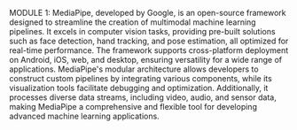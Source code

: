 MODULE 1: MediaPipe, developed by Google, is an open-source framework designed to streamline the creation of multimodal machine learning pipelines. It excels in computer vision tasks, providing pre-built solutions such as face detection, hand tracking, and pose estimation, all optimized for real-time performance. The framework supports cross-platform deployment on Android, iOS, web, and desktop, ensuring versatility for a wide range of applications. MediaPipe's modular architecture allows developers to construct custom pipelines by integrating various components, while its visualization tools facilitate debugging and optimization. Additionally, it processes diverse data streams, including video, audio, and sensor data, making MediaPipe a comprehensive and flexible tool for developing advanced machine learning applications.







